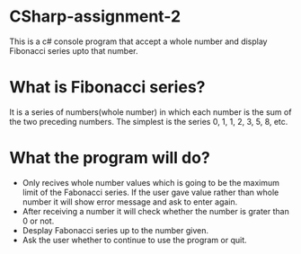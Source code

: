 # CSharp-assignment-2
This is a c# console program that accept a whole number and display Fibonacci series upto that number.
# What is Fibonacci series?
It is a series of numbers(whole number) in which each number is the sum of the two preceding numbers. The simplest is the series 0, 1, 1, 2, 3, 5, 8, etc.
# What the program will do?
- Only recives whole number values which is going to be the maximum limit of the Fabonacci series. If the user gave value rather than whole number it will show error message and ask to enter again.
- After receiving a number it will check whether the number is grater than 0 or not.
- Desplay Fabonacci series up to the number given.
- Ask the user whether to continue to use the program or quit.  
